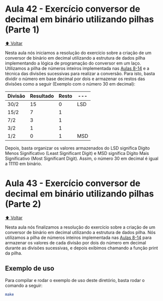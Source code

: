 # Aula 42 - Exercício conversor de decimal em binário utilizando pilhas (Parte 1)

[:arrow_up: Voltar](https://github.com/Geofisicando/C-orientado-a-testes#%C3%ADndice)

Nesta aula nós iniciamos a resolução do exercício sobre a criação de um conversor de binário em decimal utilizando a estrutura de dados pilha implementando
a lógica de programação do conversor em um laço.
Utilizamos a pilha de números inteiros implementada nas
[Aulas 8-14](https://github.com/Geofisicando/C-orientado-a-testes/tree/main/exemplos/pilha/intro#aula-8---implementa%C3%A7%C3%A3o-de-uma-estrutura-de-dados-do-tipo-pilha-com-tdd) e a técnica das divisões sucessivas para realizar a conversão. Para isto, basta dividir o número em base decimal por dois e armazenar
os restos das divisões como a seguir (Exemplo com o número 30 em decimal):

Divisão	| Resultado	| Resto | --- |
--- | --- | --- | --- |
30/2	| 15	| 0	| LSD |
15/2	| 7	| 1	|
7/2 |	3	| 1 |	
|3/2	| 1	| 1 |	
1/2	| 0	| 1	| MSD |

Depois, basta organizar os valores armazenados do LSD significa Dígito Menos Significativo (Least Significant Digit) e MSD significa Dígito Mais Significativo (Most Significant Digit). Assim, o número 30 em decimal é igual a 11110 em binário.

# Aula 43 - Exercício conversor de decimal em binário utilizando pilhas (Parte 2)

[:arrow_up: Voltar](https://github.com/Geofisicando/C-orientado-a-testes#%C3%ADndice)

Nesta aula nós finalizamos a resolução do exercício sobre a criação de um conversor de binário em decimal utilizando a estrutura de dados pilha.
Nós utilizamos a pilha de números inteiros implementada nas
[Aulas 8-14](https://github.com/Geofisicando/C-orientado-a-testes/tree/main/exemplos/pilha/intro#aula-8---implementa%C3%A7%C3%A3o-de-uma-estrutura-de-dados-do-tipo-pilha-com-tdd) para armazenar os valores de cada divisão por dois do número em decimal durante as divisões sucessivas,
e depois exibimos chamando a função print da pilha.

## Exemplo de uso

Para compilar e rodar o exemplo de uso deste diretório, basta rodar o comando a seguir:

```sh
make
```
